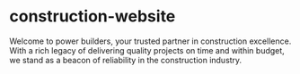 # construction-website
Welcome  to power builders, your trusted partner in construction excellence. With a rich legacy of delivering quality projects on time and within budget, we stand as a beacon of reliability in the construction industry.

